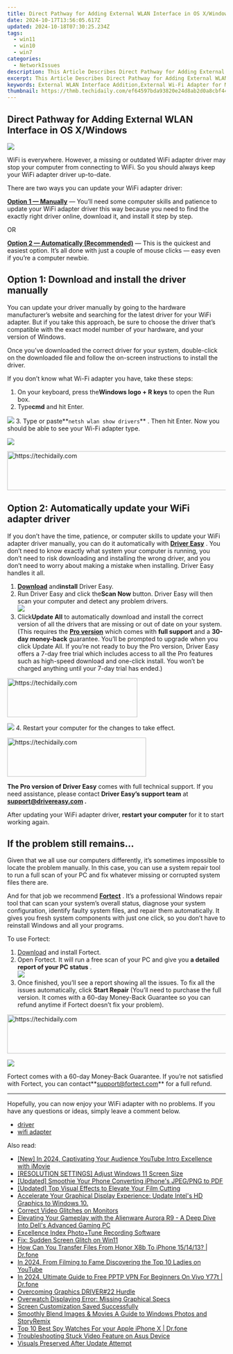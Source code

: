 ```yaml
---
title: Direct Pathway for Adding External WLAN Interface in OS X/Windows
date: 2024-10-17T13:56:05.617Z
updated: 2024-10-18T07:30:25.234Z
tags:
  - win11
  - win10
  - win7
categories:
  - NetworkIssues
description: This Article Describes Direct Pathway for Adding External WLAN Interface in OS X/Windows
excerpt: This Article Describes Direct Pathway for Adding External WLAN Interface in OS X/Windows
keywords: External WLAN Interface Addition,External Wi-Fi Adapter for Mac,Windows External Network Interface,Adding External LAN to Windows PC,Installing Wireless Router Interface in macOS,Incorporating Extra Wi-Fi Card in Windows 10/8,OS X Integration with Wireless Gateway
thumbnail: https://thmb.techidaily.com/ef64597bda93820e24d8ab2d0a8cbf446e80301b9ceb1303c686c48229c6eca3.jpg
---
```


## Direct Pathway for Adding External WLAN Interface in OS X/Windows

![](https://images.drivereasy.com/wp-content/uploads/2018/11/img_5bdc325d557dc.jpg)

 WiFi is everywhere. However, a missing or outdated WiFi adapter driver may stop your computer from connecting to WiFi. So you should always keep your WiFi adapter driver up-to-date.

There are two ways you can update your WiFi adapter driver:

[**Option 1 — Manually**](#o1) — You’ll need some computer skills and patience to update your WiFi adapter driver this way because you need to find the exactly right driver online, download it, and install it step by step.

OR

[**Option 2 — Automatically (Recommended)**](#o2) — This is the quickest and easiest option. It’s all done with just a couple of mouse clicks — easy even if you’re a computer newbie.

## Option 1: Download and install the driver manually

 You can update your driver manually by going to the hardware manufacturer’s website and searching for the latest driver for your WiFi adapter. But if you take this approach, be sure to choose the driver that’s compatible with the exact model number of your hardware, and your version of Windows.

 Once you’ve downloaded the correct driver for your system, double-click on the downloaded file and follow the on-screen instructions to install the driver.

If you don’t know what Wi-Fi adapter you have, take these steps:

1. On your keyboard, press the**Windows logo + R keys** to open the Run box.
2. Type**cmd** and hit Enter.  

![](https://images.drivereasy.com/wp-content/uploads/2021/11/windows-11-cmd-run.jpg)
3. Type or paste**`netsh wlan show drivers`** . Then hit Enter. Now you should be able to see your Wi-Fi adapter type.  

![](https://images.drivereasy.com/wp-content/uploads/2018/11/win11-how-to-know-what-WiFi-adapter-you-have.jpg)

<!-- affiliate ads begin -->
<a href="https://versadesk.pxf.io/c/5597632/1815678/21290" target="_top" id="1815678">
  <img src="//a.impactradius-go.com/display-ad/21290-1815678" border="0" alt="https://techidaily.com" width="728" height="90"/>
</a>
<img height="0" width="0" src="https://versadesk.pxf.io/i/5597632/1815678/21290" style="position:absolute;visibility:hidden;" border="0" />
<!-- affiliate ads end -->

## Option 2: Automatically update your WiFi adapter driver

 If you don’t have the time, patience, or computer skills to update your WiFi adapter driver manually, you can do it automatically with **[Driver Easy](https://tools.techidaily.com/drivereasy/download/)**  . You don’t need to know exactly what system your computer is running, you don’t need to risk downloading and installing the wrong driver, and you don’t need to worry about making a mistake when installing. Driver Easy handles it all.

1. **[Download](https://tools.techidaily.com/drivereasy/download/)**  and**install** Driver Easy.
2. Run Driver Easy and click the**Scan Now** button. Driver Easy will then scan your computer and detect any problem drivers.  
![](https://www.drivereasy.com/wp-content/uploads/2020/10/6_0_scan-now.jpg)
3. Click**Update All** to automatically download and install the correct version of all the drivers that are missing or out of date on your system. (This requires the **[Pro version](https://tools.techidaily.com/drivereasy/download/)**  which comes with **full support**  and a **30-day money-back**  guarantee. You’ll be prompted to upgrade when you click Update All. If you’re not ready to buy the Pro version, Driver Easy offers a 7-day free trial which includes access to all the Pro features such as high-speed download and one-click install. You won’t be charged anything until your 7-day trial has ended.)  

<!-- affiliate ads begin -->
<a href="https://laganoo.pxf.io/c/5597632/1528693/16446" target="_top" id="1528693">
  <img src="//a.impactradius-go.com/display-ad/16446-1528693" border="0" alt="https://techidaily.com" width="300" height="90"/>
</a>
<img height="0" width="0" src="https://laganoo.pxf.io/i/5597632/1528693/16446" style="position:absolute;visibility:hidden;" border="0" />
<!-- affiliate ads end -->

![](https://www.drivereasy.com/wp-content/uploads/2020/10/Realtek-RTL8821CE-802.11ac-PCIe-Adapter.jpg)
4. Restart your computer for the changes to take effect.

<!-- affiliate ads begin -->
<a href="https://aligracehair.sjv.io/c/5597632/2135371/19272" target="_top" id="2135371">
  <img src="//a.impactradius-go.com/display-ad/19272-2135371" border="0" alt="https://techidaily.com" width="320" height="90"/>
</a>
<img height="0" width="0" src="https://aligracehair.sjv.io/i/5597632/2135371/19272" style="position:absolute;visibility:hidden;" border="0" />
<!-- affiliate ads end -->

**The Pro version of Driver Easy** comes with full technical support. If you need assistance, please contact **Driver Easy’s support team** at **[support@drivereasy.com](mailto:support@drivereasy.com) .**

 After updating your WiFi adapter driver, **restart your computer** for it to start working again.

## If the problem still remains…

 Given that we all use our computers differently, it’s sometimes impossible to locate the problem manually. In this case, you can use a system repair tool to run a full scan of your PC and fix whatever missing or corrupted system files there are.

 And for that job we recommend **[Fortect](https://tools.techidaily.com/drivereasy/download/)**  . It’s a professional Windows repair tool that can scan your system’s overall status, diagnose your system configuration, identify faulty system files, and repair them automatically. It gives you fresh system components with just one click, so you don’t have to reinstall Windows and all your programs.

To use Fortect:

1. [Download](https://tools.techidaily.com/drivereasy/download/) and install Fortect.
2. Open Fortect. It will run a free scan of your PC and give you **a detailed report of your PC status** .  
![](https://images.drivereasy.com/wp-content/uploads/2020/10/fortect-start-scan.jpg)
3. Once finished, you’ll see a report showing all the issues. To fix all the issues automatically, click **Start Repair** (You’ll need to purchase the full version. It comes with a 60-day Money-Back Guarantee so you can refund anytime if Fortect doesn’t fix your problem).  

<!-- affiliate ads begin -->
<a href="https://malaysia-healthcare-travel-council.pxf.io/c/5597632/1557747/17382" target="_top" id="1557747">
  <img src="//a.impactradius-go.com/display-ad/17382-1557747" border="0" alt="https://techidaily.com" width="728" height="90"/>
</a>
<img height="0" width="0" src="https://malaysia-healthcare-travel-council.pxf.io/i/5597632/1557747/17382" style="position:absolute;visibility:hidden;" border="0" />
<!-- affiliate ads end -->

![](https://images.drivereasy.com/wp-content/uploads/2020/10/fortect-start-repair.jpg)

 Fortect comes with a 60-day Money-Back Guarantee. If you’re not satisfied with Fortect, you can contact**<support@fortect.com>** for a full refund.

---

 Hopefully, you can now enjoy your WiFi adapter with no problems. If you have any questions or ideas, simply leave a comment below.

* [driver](https://tools.techidaily.com/drivereasy/download/)
* [wifi adapter](https://tools.techidaily.com/drivereasy/download/)

<ins class="adsbygoogle"
     style="display:block"
     data-ad-format="autorelaxed"
     data-ad-client="ca-pub-7571918770474297"
     data-ad-slot="1223367746"></ins>

<ins class="adsbygoogle"
     style="display:block"
     data-ad-client="ca-pub-7571918770474297"
     data-ad-slot="8358498916"
     data-ad-format="auto"
     data-full-width-responsive="true"></ins>

<span class="atpl-alsoreadstyle">Also read:</span>
<div><ul>
<li><a href="https://youtube-webster.techidaily.com/n-2024-captivating-your-audience-youtube-intro-excellence-with-imovie/"><u>[New] In 2024, Captivating Your Audience YouTube Intro Excellence with iMovie</u></a></li>
<li><a href="https://network-issues.techidaily.com/resolution-settings-adjust-windows-11-screen-size/"><u>[RESOLUTION SETTINGS] Adjust Windows 11 Screen Size</u></a></li>
<li><a href="https://extra-guidance.techidaily.com/updated-smoothie-your-phone-converting-iphones-jpegpng-to-pdf/"><u>[Updated] Smoothie Your Phone Converting iPhone's JPEG/PNG to PDF</u></a></li>
<li><a href="https://some-tips.techidaily.com/updated-top-visual-effects-to-elevate-your-film-cutting/"><u>[Updated] Top Visual Effects to Elevate Your Film Cutting</u></a></li>
<li><a href="https://network-issues.techidaily.com/1719974453129-accelerate-your-graphical-display-experience-update-intels-hd-graphics-to-windows-10/"><u>Accelerate Your Graphical Display Experience: Update Intel's HD Graphics to Windows 10.</u></a></li>
<li><a href="https://network-issues.techidaily.com/correct-video-glitches-on-monitors/"><u>Correct Video Glitches on Monitors</u></a></li>
<li><a href="https://buynow-tips.techidaily.com/elevating-your-gameplay-with-the-alienware-aurora-r9-a-deep-dive-into-dells-advanced-gaming-pc/"><u>Elevating Your Gameplay with the Alienware Aurora R9 - A Deep Dive Into Dell's Advanced Gaming PC</u></a></li>
<li><a href="https://article-knowledge.techidaily.com/excellence-index-photoplustune-recording-software/"><u>Excellence Index Photo+Tune Recording Software</u></a></li>
<li><a href="https://network-issues.techidaily.com/fix-sudden-screen-glitch-on-win11/"><u>Fix: Sudden Screen Glitch on Win11</u></a></li>
<li><a href="https://blog-min.techidaily.com/how-can-you-transfer-files-from-honor-x8b-to-iphone-151413-drfone-by-drfone-transfer-from-android-transfer-from-android/"><u>How Can You Transfer Files From Honor X8b To iPhone 15/14/13? | Dr.fone</u></a></li>
<li><a href="https://youtube-sure.techidaily.com/24-from-filming-to-fame-discovering-the-top-10-ladies-on-youtube/"><u>In 2024, From Filming to Fame Discovering the Top 10 Ladies on YouTube</u></a></li>
<li><a href="https://phone-solutions.techidaily.com/in-2024-ultimate-guide-to-free-pptp-vpn-for-beginners-on-vivo-y77t-drfone-by-drfone-virtual-android/"><u>In 2024, Ultimate Guide to Free PPTP VPN For Beginners On Vivo Y77t | Dr.fone</u></a></li>
<li><a href="https://network-issues.techidaily.com/overcoming-graphics-driver22-hurdle/"><u>Overcoming Graphics DRIVER#22 Hurdle</u></a></li>
<li><a href="https://network-issues.techidaily.com/overwatch-displaying-error-missing-graphical-specs/"><u>Overwatch Displaying Error: Missing Graphical Specs</u></a></li>
<li><a href="https://network-issues.techidaily.com/screen-customization-saved-successfully/"><u>Screen Customization Saved Successfully</u></a></li>
<li><a href="https://extra-information.techidaily.com/smoothly-blend-images-and-movies-a-guide-to-windows-photos-and-storyremix/"><u>Smoothly Blend Images & Movies A Guide to Windows Photos and StoryRemix</u></a></li>
<li><a href="https://ios-location-track.techidaily.com/top-10-best-spy-watches-for-your-apple-iphone-x-drfone-by-drfone-virtual-ios/"><u>Top 10 Best Spy Watches For your Apple iPhone X | Dr.fone</u></a></li>
<li><a href="https://network-issues.techidaily.com/troubleshooting-stuck-video-feature-on-asus-device/"><u>Troubleshooting Stuck Video Feature on Asus Device</u></a></li>
<li><a href="https://network-issues.techidaily.com/visuals-preserved-after-update-attempt/"><u>Visuals Preserved After Update Attempt</u></a></li>
</ul></div>

